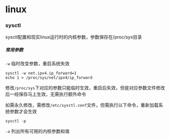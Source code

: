 # linux

### sysctl
sysctl配置和现实linux运行时的内核参数，参数保存在/proc/sys目录

##### 常用参数

`-w`	临时改变参数，重启系统失效

```shell
sysctl -w net.ipv4.ip_forward=1
echo 1 > /proc/sys/net/ipv4/ip_forward
```

修改`/proc/sys`下对应的参数只能临时生效，重启后失效，但是对应参数文件修改后一经保存马上生效，无需执行额外命令

如需永久修改，需修改`/etc/sysctl.conf`文件，但需执行以下命令，重新加载系统参数才会生效

```shell
sysctl -p
```



`-a`	列出所有可用的内核参数和值